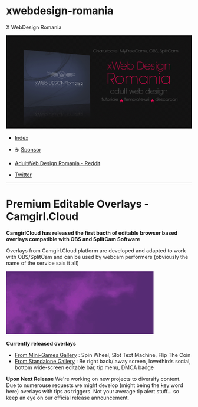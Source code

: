 # xwebdesign-romania
X WebDesign Romania

![XWebDesign-Romania](https://raw.githubusercontent.com/cgc-dan/xwebdesign-romania/main/repository-open-graph-template.jpg)

 * [Index](https://cgc-dan.github.io/xwebdesign-romania/)

 * ☕ [Sponsor](https://dandesign.camgirl.cloud/sponsor/)
 * [AdultWeb Design Romania - Reddit](https://www.reddit.com/r/AdultWebDesignRomania/)
 * [Twitter](https://twitter.com/CamgirlCloud)

---

# Premium Editable Overlays - Camgirl.Cloud
**CamgirlCloud has released the first bacth of editable browser based overlays compatible with OBS and SplitCam Software**

Overlays from Camgirl.Cloud platform are developed and adapted to work with OBS/SplitCam and can be used by webcam performers (obviously the name of the service sais it all) 

[![CAMGIRL CLOUD OVERLAYS](https://raw.githubusercontent.com/mkbres/overlays/main/assets/cgccamgirlcloud-overlays.gif)](https://camgirl.cloud/editor/?gallery=webcam-overlays)

**Currently released overlays**
* [From Mini-Games Gallery](https://camgirl.cloud/editor/?gallery=webcam-overlays&range=ol-games) : Spin Wheel, Slot Text Machine, Flip The Coin
* [From Standalone Gallery](https://camgirl.cloud/editor/?gallery=webcam-overlays&range=ol-standalone) : Be right back/ away screen, lowethirds social, bottom wide-screen editable bar, tip menu, DMCA badge

**Upon Next Release**
We're working on new projects to diversify content. Due to numerouse requests we might develop (might being the key word here) overlays with tips as triggers. Not your average tip alert stuff... so keep an eye on our official release announcement.
